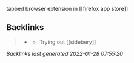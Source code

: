 tabbed browser extension in [[firefox app store]]

## Backlinks

> - [](2021-05-08.md)
>   - Trying out [[sidebery]]

_Backlinks last generated 2022-01-28 07:55:20_
